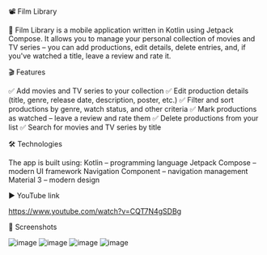📽️ Film Library

📱 Film Library is a mobile application written in Kotlin using Jetpack Compose. 
It allows you to manage your personal collection of movies and TV series – 
you can add productions, edit details, delete entries, and, if you've watched a title, leave a review and rate it.

🎬 Features

✅ Add movies and TV series to your collection
✅ Edit production details (title, genre, release date, description, poster, etc.)
✅ Filter and sort productions by genre, watch status, and other criteria
✅ Mark productions as watched – leave a review and rate them
✅ Delete productions from your list
✅ Search for movies and TV series by title

🛠️ Technologies

The app is built using:
Kotlin – programming language
Jetpack Compose – modern UI framework
Navigation Component – navigation management
Material 3 – modern design

▶️ YouTube link

https://www.youtube.com/watch?v=CQT7N4gSDBg

📸 Screenshots

![image](https://github.com/user-attachments/assets/458d2f1a-52ba-4c71-83d5-fced6273595f)
![image](https://github.com/user-attachments/assets/1e6f937d-7e64-4c00-abf3-5a6abb8061b4)
![image](https://github.com/user-attachments/assets/4dedc5ee-7b31-4334-83d0-ebf01490557f)
![image](https://github.com/user-attachments/assets/f2bc9277-6ee8-4a22-bc09-2cb7600753da)





